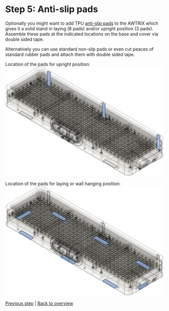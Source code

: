 # Step 5: Anti-slip pads
Optionally you might want to add TPU [anti-slip pads](../print/antislip/antislip.stl) to the AWTRIX which gives it a solid stand in laying (8 pads) and/or upright position (3 pads).
Assemble these pads at the indicated locations on the base and cover via double sided tape. 

Alternatively you can use standard non-slip pads or even cut peaces of standard rubber pads and attach them with double sided tape.

Location of the pads for upright position:
<img src="./antislip/antislip_upright.png"/>

Location of the pads for laying or wall hanging position:
<img src="./antislip/antislip_back.png"/>


[Previous step](./step_4.md) |
[Back to overview](../readme.md) 